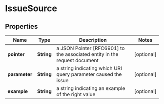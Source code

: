 # IssueSource

## Properties
Name | Type | Description | Notes
------------ | ------------- | ------------- | -------------
**pointer** | **String** | a JSON Pointer [RFC6901] to the associated entity in the request document |  [optional]
**parameter** | **String** | a string indicating which URI query parameter caused the issue |  [optional]
**example** | **String** | a string indicating an example of the right value |  [optional]
